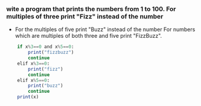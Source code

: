 ### wite a program that prints the numbers from 1 to 100. For multiples of three print "Fizz" instead of the number
- For the multiples of five print "Buzz" instead of the number For numbers which are multiples of both three and five print "FizzBuzz".
```for x in range(100):
    if x%3==0 and x%5==0:
        print("fizzbuzz")
        continue
    elif x%3==0:
        print("fizz")
        continue
    elif x%5==0:
        print("buzz")
        continue
    print(x)
```